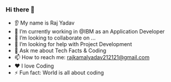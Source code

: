 ### Hi there 👋
* 👂 My name is Raj Yadav
* 🔭 I’m currently working in @IBM as an Application Developer
* 🤝 I’m looking to collaborate on ...
* 🤔 I’m looking for help with Project Development
* 💬 Ask me about Tech Facts & Coding
* 📫 How to reach me: rajkamalyadav212121@gmail.com
* ❤️ I love Coding
* ⚡ Fun fact: World is all about coding

